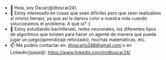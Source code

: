 - 👋 Hola, soy Óscar(@dtoscar24).
- 👀 Estoy interesado en cosas que sean difíciles pero que sean realizables al mismo tiempo, ya que así le damos color a nuestra vida cuando solucionamos el problema. A que sí? :)
- 🌱 Estoy estudiando bachillerato, redes neuronales, los diferentes tipos de algoritmos que existen para hacer un agente de manera que pueda jugar un juego(aprendizaje reforzado), muchas matemáticas, etc.
- 📫 Me podéis contactar en: dtoscarlu248@gmail.com o en Linkedin(jajajadj): https://www.linkedin.com/in/dtoscar24/

<!---
dtoscar24/dtoscar24 is a ✨ special ✨ repository because its `README.md` (this file) appears on your GitHub profile.
You can click the Preview link to take a look at your changes.
--->
